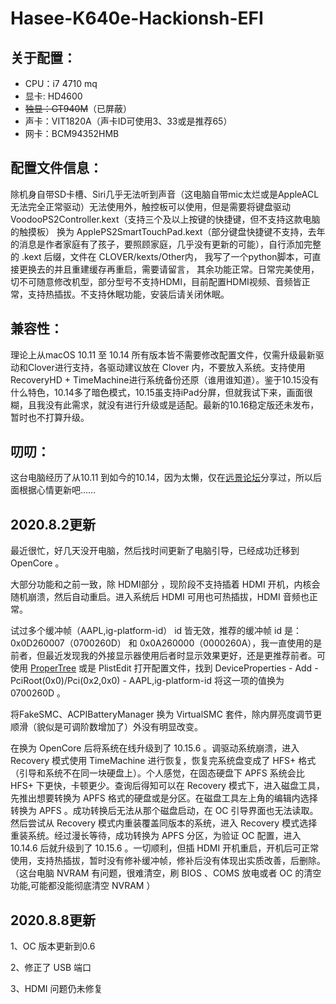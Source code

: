 # Hasee-K640e-Hackionsh-EFI

## 关于配置：

- CPU：i7 4710 mq
- 显卡: HD4600
- ~~独显：GT940M~~（已屏蔽）
- 声卡：VIT1820A（声卡ID可使用3、33或是推荐65）
- 网卡：BCM94352HMB



## 配置文件信息：

除机身自带SD卡槽、Siri几乎无法听到声音（这电脑自带mic太烂或是AppleACL无法完全正常驱动）无法使用外，触控板可以使用，但是需要将键盘驱动 VoodooPS2Controller.kext（支持三个及以上按键的快捷键，但不支持这款电脑的触摸板） 换为 ApplePS2SmartTouchPad.kext（部分键盘快捷键不支持，去年的消息是作者家庭有了孩子，要照顾家庭，几乎没有更新的可能），自行添加完整的 .kext 后缀，文件在 CLOVER/kexts/Other内， 我写了一个python脚本，可直接更换去的并且重建缓存再重启，需要请留言， 其余功能正常。日常完美使用，切不可随意修改机型，部分型号不支持HDMI，目前配置HDMI视频、音频皆正常，支持热插拔。不支持休眠功能，安装后请关闭休眠。

## 兼容性：

理论上从macOS 10.11 至 10.14 所有版本皆不需要修改配置文件，仅需升级最新驱动和Clover进行支持，各驱动建议放在 Clover 内，不要放入系统。支持使用RecoveryHD + TimeMachine进行系统备份还原（谁用谁知道）。鉴于10.15没有什么特色，10.14多了暗色模式，10.15虽支持iPad分屏，但就我试下来，画面很糊，且我没有此需求，就没有进行升级或是适配。最新的10.16稳定版还未发布，暂时也不打算升级。

## 叨叨：



这台电脑经历了从10.11 到如今的10.14，因为太懒，仅在[远景论坛](http://bbs.pcbeta.com/)分享过，所以后面根据心情更新吧……



## 2020.8.2更新

最近很忙，好几天没开电脑，然后找时间更新了电脑引导，已经成功迁移到 OpenCore 。

大部分功能和之前一致，除 HDMI部分 ，现阶段不支持插着 HDMI 开机，内核会随机崩溃，然后自动重启。进入系统后 HDMI 可用也可热插拔，HDMI 音频也正常。

试过多个缓冲帧（AAPL,ig-platform-id） id 皆无效，推荐的缓冲帧 id 是：0x0D260007（0700260D）  和  0x0A260000（0000260A），我一直使用的是前者，但最近发现我的外接显示器使用后者时显示效果更好，还是更推荐前者。可使用 [ProperTree](https://github.com/corpnewt/ProperTree)   或是 PlistEdit 打开配置文件，找到 DeviceProperties - Add - PciRoot(0x0)/Pci(0x2,0x0) - AAPL,ig-platform-id 将这一项的值换为 0700260D 。

将FakeSMC、ACPIBatteryManager 换为 VirtualSMC 套件，除内屏亮度调节更顺滑（貌似是可调阶数增加了）外没有明显改变。

在换为 OpenCore 后将系统在线升级到了 10.15.6 。调驱动系统崩溃，进入 Recovery 模式使用 TimeMachine 进行恢复，恢复完系统盘变成了 HFS+ 格式（引导和系统不在同一块硬盘上）。个人感觉，在固态硬盘下 APFS 系统会比 HFS+ 下更快，卡顿更少。查询后得知可以在 Recovery 模式下，进入磁盘工具，先推出想要转换为 APFS 格式的硬盘或是分区。在磁盘工具左上角的编辑内选择转换为 APFS 。成功转换后无法从那个磁盘启动，在 OC 引导界面也无法读取。然后尝试从 Recovery 模式内重装覆盖同版本的系统，进入 Recovery 模式选择重装系统。经过漫长等待，成功转换为 APFS 分区，为验证 OC 配置，进入10.14.6 后就升级到了 10.15.6 。一切顺利，但插 HDMI 开机重启，开机后可正常使用，支持热插拔，暂时没有修补缓冲帧，修补后没有体现出实质改善，后删除。 （这台电脑 NVRAM 有问题，很难清空，刷 BIOS 、COMS 放电或者 OC 的清空功能,可能都没能彻底清空 NVRAM ）



## 2020.8.8更新



1、OC 版本更新到0.6

2、修正了 USB 端口

3、HDMI 问题仍未修复



